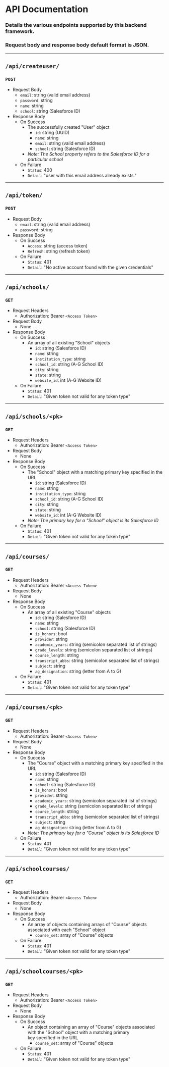 # API Documentation
### Details the various endpoints supported by this backend framework.
### Request body and response body default format is JSON.
_____ 

## `/api/createuser/`
### `POST`
* Request Body
   * `email`: string (valid email address)
   * `password`: string
   * `name`: string
   * `school`: string (Salesforce ID)
* Response Body
   * On Success 
      * The successfully created "User" object 
         * `id`: string (UUID)
         * `name`: string
         * `email`: string (valid email address)
         * `school`: string (Salesforce ID)
      * *Note: The School property refers to the Salesforce ID for a particular school*
   * On Failure
      * `Status`: 400
      * `Detail`: "user with this email address already exists."
_____

## `/api/token/`
### `POST`
* Request Body
   * `email`: string (valid email address)
   * `password`: string
* Response Body
   * On Success 
      * `Access`: string (access token)
      * `Refresh`: string (refresh token)
   * On Failure 
      * `Status`: 401
      * `Detail`: "No active account found with the given credentials"
_____  

## `/api/schools/`
### `GET`
* Request Headers
   * Authorization: Bearer `<Access Token>`
* Request Body
   * None
* Response Body
   * On Success 
      * An array of all existing "School" objects
         * `id`: string (Salesforce ID)
         * `name`: string
         * `institution_type`: string
         * `school_id`: string (A-G School ID)
         * `city`: string
         * `state`: string
         * `website_id`: int (A-G Website ID)
   * On Failure 
      * `Status`: 401
      * `Detail`: "Given token not valid for any token type"
_____

## `/api/schools/<pk>`
### `GET`
* Request Headers
   * Authorization: Bearer `<Access Token>`
* Request Body
   * None
* Response Body
   * On Success 
      * The "School" object with a matching primary key specified in the URL
         * `id`: string (Salesforce ID)
         * `name`: string
         * `institution_type`: string
         * `school_id`: string (A-G School ID)
         * `city`: string
         * `state`: string
         * `website_id`: int (A-G Website ID)
      * *Note: The primary key for a "School" object is its Salesforce ID*
   * On Failure 
      * `Status`: 401
      * `Detail`: "Given token not valid for any token type"
_____

## `/api/courses/`
### `GET`
* Request Headers
   * Authorization: Bearer `<Access Token>`
* Request Body
   * None
* Response Body
   * On Success 
      * An array of all existing "Course" objects
         * `id`: string (Salesforce ID)
         * `name`: string
         * `school`: string (Salesforce ID)
         * `is_honors`: bool
         * `provider`: string
         * `academic_years`: string (semicolon separated list of strings)
         * `grade_levels`: string (semicolon separated list of strings)
         * `course_length`: string
         * `transcript_abbs`: string (semicolon separated list of strings)
         * `subject`: string
         * `ag_designation`: string (letter from A to G)
   * On Failure 
      * `Status`: 401
      * `Detail`: "Given token not valid for any token type"
_____ 

## `/api/courses/<pk>`
### `GET`
* Request Headers
   * Authorization: Bearer `<Access Token>`
* Request Body
   * None
* Response Body
   * On Success 
      * The "Course" object with a matching primary key specified in the URL
         * `id`: string (Salesforce ID)
         * `name`: string
         * `school`: string (Salesforce ID)
         * `is_honors`: bool
         * `provider`: string
         * `academic_years`: string (semicolon separated list of strings)
         * `grade_levels`: string (semicolon separated list of strings)
         * `course_length`: string
         * `transcript_abbs`: string (semicolon separated list of strings)
         * `subject`: string
         * `ag_designation`: string (letter from A to G)
      * *Note: The primary key for a "Course" object is its Salesforce ID*
   * On Failure 
      * `Status`: 401
      * `Detail`: "Given token not valid for any token type"
_____ 

## `/api/schoolcourses/`
### `GET`
* Request Headers
   * Authorization: Bearer `<Access Token>`
* Request Body
   * None
* Response Body
   * On Success 
      * An array of objects containing arrays of "Course" objects associated with each "School" object
         * `course_set`: array of "Course" objects
   * On Failure 
      * `Status`: 401
      * `Detail`: "Given token not valid for any token type"
_____ 

## `/api/schoolcourses/<pk>`
### `GET`
* Request Headers
   * Authorization: Bearer `<Access Token>`
* Request Body
   * None
* Response Body
   * On Success 
      * An object containing an array of "Course" objects associated with the "School" object with a matching primary  
        key specified in the URL
         * `course_set`: array of "Course" objects
   * On Failure 
      * `Status`: 401
      * `Detail`: "Given token not valid for any token type"